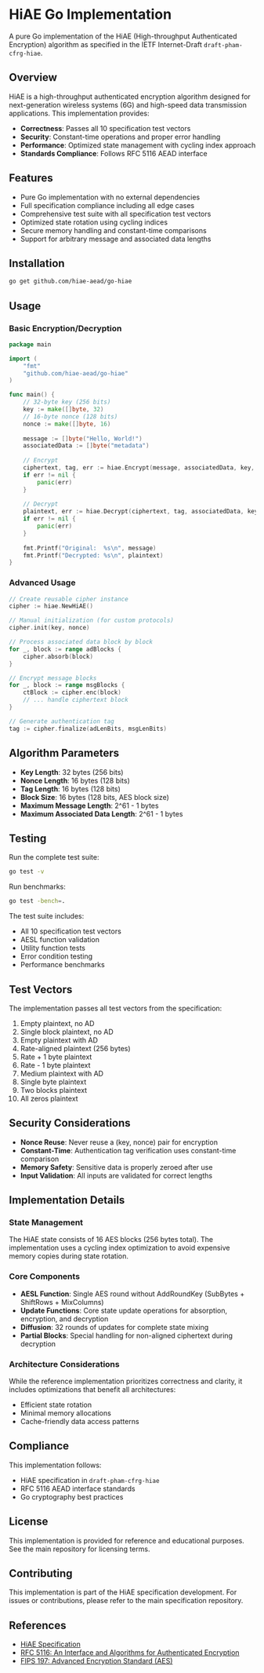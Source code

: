 # HiAE Go Implementation

A pure Go implementation of the HiAE (High-throughput Authenticated Encryption) algorithm as specified in the IETF Internet-Draft `draft-pham-cfrg-hiae`.

## Overview

HiAE is a high-throughput authenticated encryption algorithm designed for next-generation wireless systems (6G) and high-speed data transmission applications. This implementation provides:

- **Correctness**: Passes all 10 specification test vectors
- **Security**: Constant-time operations and proper error handling
- **Performance**: Optimized state management with cycling index approach
- **Standards Compliance**: Follows RFC 5116 AEAD interface

## Features

- Pure Go implementation with no external dependencies
- Full specification compliance including all edge cases
- Comprehensive test suite with all specification test vectors
- Optimized state rotation using cycling indices
- Secure memory handling and constant-time comparisons
- Support for arbitrary message and associated data lengths

## Installation

```bash
go get github.com/hiae-aead/go-hiae
```

## Usage

### Basic Encryption/Decryption

```go
package main

import (
    "fmt"
    "github.com/hiae-aead/go-hiae"
)

func main() {
    // 32-byte key (256 bits)
    key := make([]byte, 32)
    // 16-byte nonce (128 bits)
    nonce := make([]byte, 16)
    
    message := []byte("Hello, World!")
    associatedData := []byte("metadata")
    
    // Encrypt
    ciphertext, tag, err := hiae.Encrypt(message, associatedData, key, nonce)
    if err != nil {
        panic(err)
    }
    
    // Decrypt
    plaintext, err := hiae.Decrypt(ciphertext, tag, associatedData, key, nonce)
    if err != nil {
        panic(err)
    }
    
    fmt.Printf("Original:  %s\n", message)
    fmt.Printf("Decrypted: %s\n", plaintext)
}
```

### Advanced Usage

```go
// Create reusable cipher instance
cipher := hiae.NewHiAE()

// Manual initialization (for custom protocols)
cipher.init(key, nonce)

// Process associated data block by block
for _, block := range adBlocks {
    cipher.absorb(block)
}

// Encrypt message blocks
for _, block := range msgBlocks {
    ctBlock := cipher.enc(block)
    // ... handle ciphertext block
}

// Generate authentication tag
tag := cipher.finalize(adLenBits, msgLenBits)
```

## Algorithm Parameters

- **Key Length**: 32 bytes (256 bits)
- **Nonce Length**: 16 bytes (128 bits)
- **Tag Length**: 16 bytes (128 bits)
- **Block Size**: 16 bytes (128 bits, AES block size)
- **Maximum Message Length**: 2^61 - 1 bytes
- **Maximum Associated Data Length**: 2^61 - 1 bytes

## Testing

Run the complete test suite:

```bash
go test -v
```

Run benchmarks:

```bash
go test -bench=.
```

The test suite includes:
- All 10 specification test vectors
- AESL function validation
- Utility function tests
- Error condition testing
- Performance benchmarks

## Test Vectors

The implementation passes all test vectors from the specification:

1. Empty plaintext, no AD
2. Single block plaintext, no AD
3. Empty plaintext with AD
4. Rate-aligned plaintext (256 bytes)
5. Rate + 1 byte plaintext
6. Rate - 1 byte plaintext
7. Medium plaintext with AD
8. Single byte plaintext
9. Two blocks plaintext
10. All zeros plaintext

## Security Considerations

- **Nonce Reuse**: Never reuse a (key, nonce) pair for encryption
- **Constant-Time**: Authentication tag verification uses constant-time comparison
- **Memory Safety**: Sensitive data is properly zeroed after use
- **Input Validation**: All inputs are validated for correct lengths

## Implementation Details

### State Management

The HiAE state consists of 16 AES blocks (256 bytes total). The implementation uses a cycling index optimization to avoid expensive memory copies during state rotation.

### Core Components

- **AESL Function**: Single AES round without AddRoundKey (SubBytes + ShiftRows + MixColumns)
- **Update Functions**: Core state update operations for absorption, encryption, and decryption
- **Diffusion**: 32 rounds of updates for complete state mixing
- **Partial Blocks**: Special handling for non-aligned ciphertext during decryption

### Architecture Considerations

While the reference implementation prioritizes correctness and clarity, it includes optimizations that benefit all architectures:
- Efficient state rotation
- Minimal memory allocations
- Cache-friendly data access patterns

## Compliance

This implementation follows:
- HiAE specification in `draft-pham-cfrg-hiae`
- RFC 5116 AEAD interface standards
- Go cryptography best practices

## License

This implementation is provided for reference and educational purposes. See the main repository for licensing terms.

## Contributing

This implementation is part of the HiAE specification development. For issues or contributions, please refer to the main specification repository.

## References

- [HiAE Specification](https://github.com/hiae-aead/draft-pham-hiae)
- [RFC 5116: An Interface and Algorithms for Authenticated Encryption](https://tools.ietf.org/html/rfc5116)
- [FIPS 197: Advanced Encryption Standard (AES)](https://nvlpubs.nist.gov/nistpubs/FIPS/NIST.FIPS.197.pdf)
